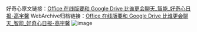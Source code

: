 好奇心原文链接：[Office 在线版要和 Google Drive 比谁更会聊天_智能_好奇心日报-高宇馨](https://www.qdaily.com/articles/3805.html)
WebArchive归档链接：[Office 在线版要和 Google Drive 比谁更会聊天_智能_好奇心日报-高宇馨](http://web.archive.org/web/20190623153001/https://www.qdaily.com/articles/3805.html)
![image](http://ww3.sinaimg.cn/large/007d5XDpgy1g3vdejaixxj30u02xmhdt)